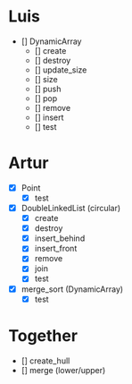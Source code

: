 # Luis
- [] DynamicArray
    - [] create
    - [] destroy
    - [] update\_size
    - [] size
    - [] push
    - [] pop
    - [] remove
    - [] insert
    - [] test

# Artur
- [x] Point
    - [x] test
- [x] DoubleLinkedList (circular)
    - [x] create
    - [x] destroy
    - [x] insert\_behind
    - [x] insert\_front
    - [x] remove
    - [x] join
    - [x] test
- [x] merge\_sort (DynamicArray)
    - [x] test

# Together
- [] create\_hull
- [] merge (lower/upper)
